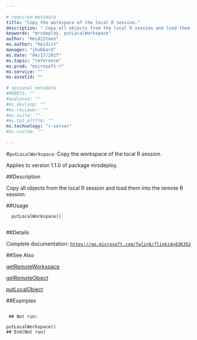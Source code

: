 ```yaml
--- 
 
# required metadata 
title: "Copy the workspace of the local R session." 
description: " Copy all objects from the local R session and load them into the remote R session. " 
keywords: "mrsdeploy, putLocalWorkspace" 
author: "HeidiSteen"
ms.author: "heidist" 
manager: "jhubbard" 
ms.date: "04/17/2017" 
ms.topic: "reference" 
ms.prod: "microsoft-r" 
ms.service: "" 
ms.assetid: "" 
 
# optional metadata 
#ROBOTS: "" 
#audience: "" 
#ms.devlang: "" 
#ms.reviewer: "" 
#ms.suite: "" 
#ms.tgt_pltfrm: "" 
ms.technology: "r-server" 
#ms.custom: "" 
 
--- 
```

 
 
 
 
 #`putLocalWorkspace`: Copy the workspace of the local R session.

 Applies to version 1.1.0 of package mrsdeploy.
 
 ##Description
 
Copy all objects from the local R session and load them into the remote R session.
 
 
 ##Usage

```   
  putLocalWorkspace()
 
```
 
 ##Details
 
Complete documentation: [`https://go.microsoft.com/fwlink/?linkid=836352`](https://go.microsoft.com/fwlink/?linkid=836352)

 
 
 ##See Also
 
[getRemoteWorkspace](getremoteworkspace.md)

[getRemoteObject](getremoteobject.md)

[putLocalObject](putlocalobject.md)
   
 ##Examples

 ```
   
  ## Not run:
 
putLocalWorkspace()
 ## End(Not run) 
  
 
```
 
 
